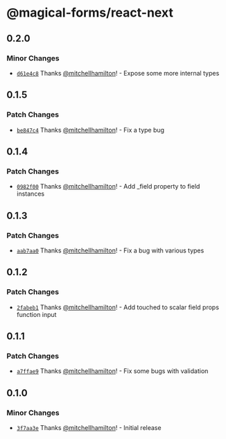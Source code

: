 # @magical-forms/react-next

## 0.2.0

### Minor Changes

- [`d61e4c8`](https://github.com/Thinkmill/magical-forms/commit/d61e4c8905c4287b2938070b30eb1a4acc1ecb55) Thanks [@mitchellhamilton](https://github.com/mitchellhamilton)! - Expose some more internal types

## 0.1.5

### Patch Changes

- [`be847c4`](https://github.com/Thinkmill/magical-forms/commit/be847c4be4bed455cfd9c41774c355e10d5c5801) Thanks [@mitchellhamilton](https://github.com/mitchellhamilton)! - Fix a type bug

## 0.1.4

### Patch Changes

- [`0982f00`](https://github.com/Thinkmill/magical-forms/commit/0982f00c6918a3af50d798d55c297d4d116de4f6) Thanks [@mitchellhamilton](https://github.com/mitchellhamilton)! - Add \_field property to field instances

## 0.1.3

### Patch Changes

- [`aab7aa0`](https://github.com/Thinkmill/magical-forms/commit/aab7aa052b69f10e8d7ec168e94d423e938d4a80) Thanks [@mitchellhamilton](https://github.com/mitchellhamilton)! - Fix a bug with various types

## 0.1.2

### Patch Changes

- [`2fabeb1`](https://github.com/Thinkmill/magical-forms/commit/2fabeb1115c83aca309cfd63dfff2b0d1495dec1) Thanks [@mitchellhamilton](https://github.com/mitchellhamilton)! - Add touched to scalar field props function input

## 0.1.1

### Patch Changes

- [`a7ffae9`](https://github.com/Thinkmill/magical-forms/commit/a7ffae9195b0fff2bbc92a996d738faaf19ed472) Thanks [@mitchellhamilton](https://github.com/mitchellhamilton)! - Fix some bugs with validation

## 0.1.0

### Minor Changes

- [`3f7aa3e`](https://github.com/Thinkmill/magical-forms/commit/3f7aa3e7a8e0fd466b33c3aa98f0f0cbb95819cd) Thanks [@mitchellhamilton](https://github.com/mitchellhamilton)! - Initial release
